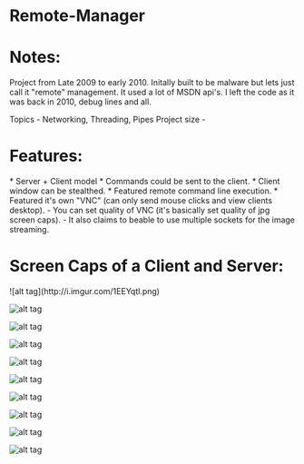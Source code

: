 # Remote-Manager
<h1>Notes:</h1>
Project from Late 2009 to early 2010.
Initally built to be malware but lets just call it "remote" management.
It used a lot of MSDN api's. 
I left the code as it was back in 2010, debug lines and all. 

Topics - Networking, Threading, Pipes
Project size - 

<h1>Features:</h1>
* Server + Client model
* Commands could be sent to the client. 
* Client window can be stealthed.
* Featured remote command line execution. 
* Featured it's own "VNC" (can only send mouse clicks and view clients desktop).
    - You can set quality of VNC (it's basically set quality of jpg screen caps). 
    - It also claims to beable to use multiple sockets for the image streaming.

 




<h1>Screen Caps of a Client and Server:</h1>
![alt tag](http://i.imgur.com/1EEYqtl.png)

![alt tag](http://i.imgur.com/rDqcyBu.png)

![alt tag](http://i.imgur.com/8EtV0TD.png)

![alt tag](http://i.imgur.com/nfm8TAO.png)

![alt tag](http://i.imgur.com/MTWQhzv.png)

![alt tag](http://i.imgur.com/l2VuWee.png)

![alt tag](http://i.imgur.com/6rsy9VE.png)

![alt tag](http://i.imgur.com/8uNUZlc.png)

![alt tag](http://i.imgur.com/w97wX9F.png)

![alt tag](http://i.imgur.com/ZivCJo4.png)



